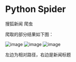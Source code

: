 # Python Spider
搜狐新闻 爬虫

爬取的部分结果如下图：

![image](https://github.com/UItraman/spider/raw/master/screenshots/01.png)
![image](https://github.com/UItraman/spider/raw/master/screenshots/02.png)
![image](https://github.com/UItraman/spider/raw/master/screenshots/03.png)

左边为相对路径，右边是新闻标题
